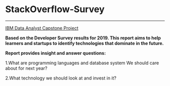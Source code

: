 # StackOverflow-Survey
<hr>

[IBM Data Analyst Capstone Project](https://www.coursera.org/learn/ibm-data-analyst-capstone-project/home/welcome)

**Based on the Developer Survey results for 2019. This report aims to
help learners and startups to identify technologies that dominate in
the future.**

**Report provides insight and answer questions:**

1.What are programming languages and database system We should care about for next year?

2.What technology we should look at and invest in it?

